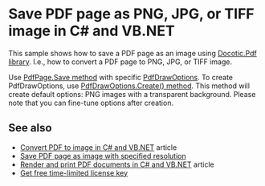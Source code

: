 # Save PDF page as PNG, JPG, or TIFF image in C# and VB.NET
This sample shows how to save a PDF page as an image using [Docotic.Pdf library](https://bitmiracle.com/pdf-library/). I.e., how to convert a PDF page to PNG, JPG, or TIFF image.

Use [PdfPage.Save method](https://bitmiracle.com/pdf-library/help/pdfpage.save.html) with specific [PdfDrawOptions](https://bitmiracle.com/pdf-library/help/pdfdrawoptions.html). To create PdfDrawOptions, use [PdfDrawOptions.Create() method](https://bitmiracle.com/pdf-library/help/pdfdrawoptions.create.html). This method will create default options: PNG images with a transparent background. Please note that you can fine-tune options after creation.

## See also
* [Convert PDF to image in C# and VB.NET](https://bitmiracle.com/pdf-library/convert-pdf-to-image.aspx) article
* [Save PDF page as image with specified resolution](/Samples/Draw%20and%20print%20PDF/SavePageCustomResolution)
* [Render and print PDF documents in C# and VB.NET](https://bitmiracle.com/pdf-library/draw-print-pdf.aspx) article
* [Get free time-limited license key](https://bitmiracle.com/pdf-library/download-pdf-library.aspx)
